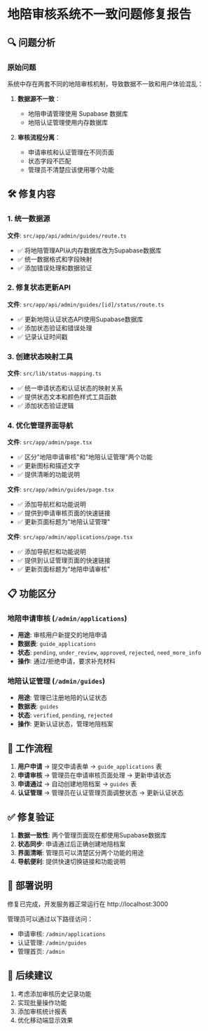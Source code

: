 # 地陪审核系统不一致问题修复报告

## 🔍 问题分析

### 原始问题
系统中存在两套不同的地陪审核机制，导致数据不一致和用户体验混乱：

1. **数据源不一致**：
   - 地陪申请管理使用 Supabase 数据库
   - 地陪认证管理使用内存数据库

2. **审核流程分离**：
   - 申请审核和认证管理在不同页面
   - 状态字段不匹配
   - 管理员不清楚应该使用哪个功能

## 🛠️ 修复内容

### 1. 统一数据源
**文件**: `src/app/api/admin/guides/route.ts`
- ✅ 将地陪管理API从内存数据库改为Supabase数据库
- ✅ 统一数据格式和字段映射
- ✅ 添加错误处理和数据验证

### 2. 修复状态更新API
**文件**: `src/app/api/admin/guides/[id]/status/route.ts`
- ✅ 更新地陪认证状态API使用Supabase数据库
- ✅ 添加状态验证和错误处理
- ✅ 记录认证时间戳

### 3. 创建状态映射工具
**文件**: `src/lib/status-mapping.ts`
- ✅ 统一申请状态和认证状态的映射关系
- ✅ 提供状态文本和颜色样式工具函数
- ✅ 添加状态验证逻辑

### 4. 优化管理界面导航
**文件**: `src/app/admin/page.tsx`
- ✅ 区分"地陪申请审核"和"地陪认证管理"两个功能
- ✅ 更新图标和描述文字
- ✅ 提供清晰的功能说明

**文件**: `src/app/admin/guides/page.tsx`
- ✅ 添加导航栏和功能说明
- ✅ 提供到申请审核页面的快速链接
- ✅ 更新页面标题为"地陪认证管理"

**文件**: `src/app/admin/applications/page.tsx`
- ✅ 添加导航栏和功能说明
- ✅ 提供到认证管理页面的快速链接
- ✅ 更新页面标题为"地陪申请审核"

## 📋 功能区分

### 地陪申请审核 (`/admin/applications`)
- **用途**: 审核用户新提交的地陪申请
- **数据表**: `guide_applications`
- **状态**: `pending`, `under_review`, `approved`, `rejected`, `need_more_info`
- **操作**: 通过/拒绝申请，要求补充材料

### 地陪认证管理 (`/admin/guides`)
- **用途**: 管理已注册地陪的认证状态
- **数据表**: `guides`
- **状态**: `verified`, `pending`, `rejected`
- **操作**: 更新认证状态，管理地陪档案

## 🔄 工作流程

1. **用户申请** → 提交申请表单 → `guide_applications` 表
2. **申请审核** → 管理员在申请审核页面处理 → 更新申请状态
3. **申请通过** → 自动创建地陪档案 → `guides` 表
4. **认证管理** → 管理员在认证管理页面调整状态 → 更新认证状态

## ✅ 修复验证

1. **数据一致性**: 两个管理页面现在都使用Supabase数据库
2. **状态同步**: 申请通过后正确创建地陪档案
3. **界面清晰**: 管理员可以清楚区分两个功能的用途
4. **导航便利**: 提供快速切换链接和功能说明

## 🚀 部署说明

修复已完成，开发服务器正常运行在 http://localhost:3000

管理员可以通过以下路径访问：
- 申请审核: `/admin/applications`
- 认证管理: `/admin/guides`
- 管理首页: `/admin`

## 📝 后续建议

1. 考虑添加审核历史记录功能
2. 实现批量操作功能
3. 添加审核统计报表
4. 优化移动端显示效果
